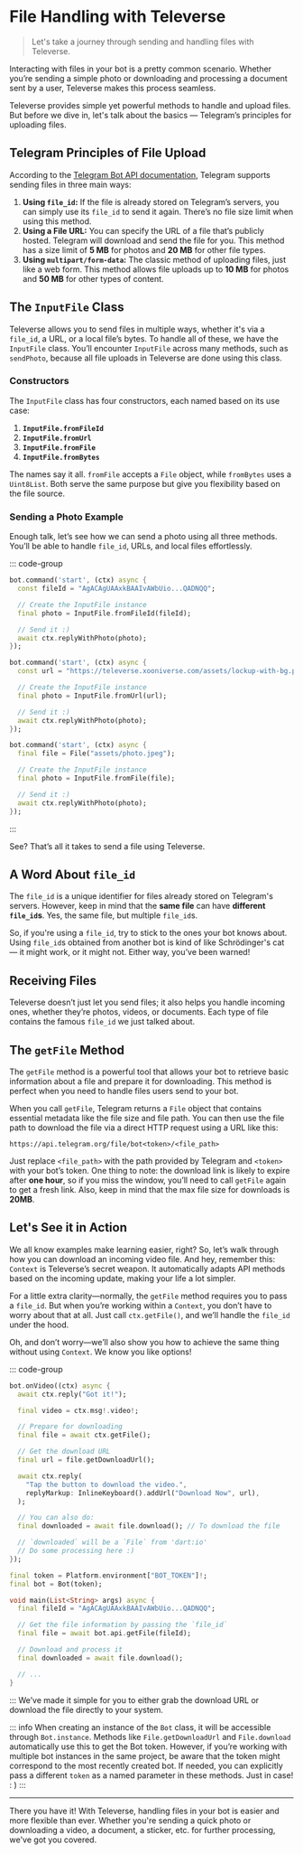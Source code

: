 
# File Handling with Televerse

> Let's take a journey through sending and handling files with Televerse.

Interacting with files in your bot is a pretty common scenario. Whether you’re sending a simple photo or downloading and processing a document sent by a user, Televerse makes this process seamless.

Televerse provides simple yet powerful methods to handle and upload files. But before we dive in, let's talk about the basics — Telegram’s principles for uploading files.

## Telegram Principles of File Upload

According to the [Telegram Bot API documentation](https://core.telegram.org/bots/api#sending-files), Telegram supports sending files in three main ways:

1. **Using `file_id`:** If the file is already stored on Telegram’s servers, you can simply use its `file_id` to send it again. There’s no file size limit when using this method.
2. **Using a File URL:** You can specify the URL of a file that’s publicly hosted. Telegram will download and send the file for you. This method has a size limit of **5 MB** for photos and **20 MB** for other file types.
3. **Using `multipart/form-data`:** The classic method of uploading files, just like a web form. This method allows file uploads up to **10 MB** for photos and **50 MB** for other types of content.

## The `InputFile` Class

Televerse allows you to send files in multiple ways, whether it's via a `file_id`, a URL, or a local file’s bytes. To handle all of these, we have the `InputFile` class. You’ll encounter `InputFile` across many methods, such as `sendPhoto`, because all file uploads in Televerse are done using this class.

### Constructors

The `InputFile` class has four constructors, each named based on its use case:

1. **`InputFile.fromFileId`**
2. **`InputFile.fromUrl`**
3. **`InputFile.fromFile`**
4. **`InputFile.fromBytes`**

The names say it all. `fromFile` accepts a `File` object, while `fromBytes` uses a `Uint8List`. Both serve the same purpose but give you flexibility based on the file source.

### Sending a Photo Example

Enough talk, let’s see how we can send a photo using all three methods. You’ll be able to handle `file_id`, URLs, and local files effortlessly.

::: code-group

```dart [With File ID]
bot.command('start', (ctx) async {
  const fileId = "AgACAgUAAxkBAAIvAWbUio...QADNQQ";

  // Create the InputFile instance
  final photo = InputFile.fromFileId(fileId);

  // Send it :)
  await ctx.replyWithPhoto(photo);
});
```

```dart [With URL]
bot.command('start', (ctx) async {
  const url = "https://televerse.xooniverse.com/assets/lockup-with-bg.png";

  // Create the InputFile instance
  final photo = InputFile.fromUrl(url);

  // Send it :)
  await ctx.replyWithPhoto(photo);
});
```

```dart [With File]
bot.command('start', (ctx) async {
  final file = File("assets/photo.jpeg");

  // Create the InputFile instance
  final photo = InputFile.fromFile(file);

  // Send it :)
  await ctx.replyWithPhoto(photo);
});
```

:::

See? That’s all it takes to send a file using Televerse.

## A Word About `file_id`

The `file_id` is a unique identifier for files already stored on Telegram's servers. However, keep in mind that the **same file** can have **different `file_id`s**. Yes, the same file, but multiple `file_id`s.

So, if you're using a `file_id`, try to stick to the ones your bot knows about. Using `file_id`s obtained from another bot is kind of like Schrödinger's cat — it might work, or it might not. Either way, you’ve been warned!


## Receiving Files

Televerse doesn’t just let you send files; it also helps you handle incoming ones, whether they’re photos, videos, or documents. Each type of file contains the famous `file_id` we just talked about.

## The `getFile` Method

The `getFile` method is a powerful tool that allows your bot to retrieve basic information about a file and prepare it for downloading. This method is perfect when you need to handle files users send to your bot.

When you call `getFile`, Telegram returns a `File` object that contains essential metadata like the file size and file path. You can then use the file path to download the file via a direct HTTP request using a URL like this:

```
https://api.telegram.org/file/bot<token>/<file_path>
```

Just replace `<file_path>` with the path provided by Telegram and `<token>` with your bot’s token. One thing to note: the download link is likely to expire after **one hour**, so if you miss the window, you’ll need to call `getFile` again to get a fresh link. Also, keep in mind that the max file size for downloads is **20MB**.

## Let's See it in Action

We all know examples make learning easier, right? So, let’s walk through how you can download an incoming video file. And hey, remember this: `Context` is Televerse’s secret weapon. It automatically adapts API methods based on the incoming update, making your life a lot simpler. 

For a little extra clarity—normally, the `getFile` method requires you to pass a `file_id`. But when you’re working within a `Context`, you don’t have to worry about that at all. Just call `ctx.getFile()`, and we’ll handle the `file_id` under the hood.

Oh, and don’t worry—we’ll also show you how to achieve the same thing without using `Context`. We know you like options!

::: code-group

```dart [Context]{7,10,18}
bot.onVideo((ctx) async {
  await ctx.reply("Got it!");

  final video = ctx.msg!.video!;

  // Prepare for downloading
  final file = await ctx.getFile();

  // Get the download URL
  final url = file.getDownloadUrl();

  await ctx.reply(
    "Tap the button to download the video.",
    replyMarkup: InlineKeyboard().addUrl("Download Now", url),
  );

  // You can also do:
  final downloaded = await file.download(); // To download the file 

  // `downloaded` will be a `File` from 'dart:io'
  // Do some processing here :)
});
```

```dart [Without Context]{8,11}
final token = Platform.environment["BOT_TOKEN"]!;
final bot = Bot(token);

void main(List<String> args) async {
  final fileId = "AgACAgUAAxkBAAIvAWbUio...QADNQQ";

  // Get the file information by passing the `file_id`
  final file = await bot.api.getFile(fileId);

  // Download and process it
  final downloaded = await file.download();

  // ...
}
```

:::
We’ve made it simple for you to either grab the download URL or download the file directly to your system.

::: info
When creating an instance of the `Bot` class, it will be accessible through `Bot.instance`. Methods like `File.getDownloadUrl` and `File.download` automatically use this to get the Bot token. However, if you’re working with multiple bot instances in the same project, be aware that the token might correspond to the most recently created bot. If needed, you can explicitly pass a different `token` as a named parameter in these methods. Just in case! : )
:::

---

There you have it! With Televerse, handling files in your bot is easier and more flexible than ever. Whether you're sending a quick photo or downloading a video, a document, a sticker, etc. for further processing, we've got you covered.

